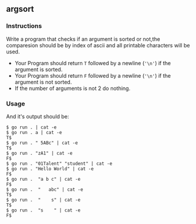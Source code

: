 ## argsort

### Instructions

Write a program that checks if an argument is sorted or not,the comparesion should be by index of ascii and  all printable characters will be used.

- Your Program should return `T` followed by a newline (`'\n'`) if the argument is sorted.
- Your Program should return `F` followed by a newline (`'\n'`) if the argument is not sorted.
- If the number of arguments is not 2 do nothing.

### Usage

And it's output should be:

```console
$ go run . | cat -e
$ go run . a | cat -e
T$
$ go run . " 5ABc" | cat -e
T$
$ go run . "zA1" | cat -e
F$
$ go run . "01Talent" "student" | cat -e
$ go run . "Hello World" | cat -e
F$
$ go run .  "a b c" | cat -e
F$
$ go run .  "   abc" | cat -e
T$
$ go run .  "    s" | cat -e
T$
$ go run .  "s    " | cat -e
F$
```
